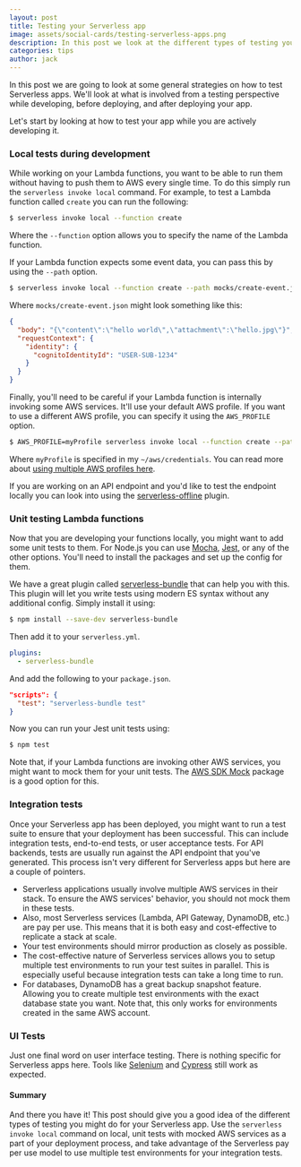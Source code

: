 ```yaml
---
layout: post
title: Testing your Serverless app
image: assets/social-cards/testing-serverless-apps.png
description: In this post we look at the different types of testing you might do for your Serverless app. Use the serverless invoke local command on local, unit tests with mocked AWS services as a part of your deployment process, and take advantage of the Serverless pay per use model to use multiple test environments for your integration tests.
categories: tips
author: jack
---
```


In this post we are going to look at some general strategies on how to test Serverless apps. We'll look at what is involved from a testing perspective while developing, before deploying, and after deploying your app.

Let's start by looking at how to test your app while you are actively developing it.

### Local tests during development

While working on your Lambda functions, you want to be able to run them without having to push them to AWS every single time. To do this simply run the `serverless invoke local` command. For example, to test a Lambda function called `create` you can run the following:

``` bash
$ serverless invoke local --function create
```

Where the `--function` option allows you to specify the name of the Lambda function. 

If your Lambda function expects some event data, you can pass this by using the `--path` option. 

``` bash
$ serverless invoke local --function create --path mocks/create-event.json
```

Where `mocks/create-event.json` might look something like this:

``` json
{
  "body": "{\"content\":\"hello world\",\"attachment\":\"hello.jpg\"}",
  "requestContext": {
    "identity": {
      "cognitoIdentityId": "USER-SUB-1234"
    }
  }
}
```

Finally, you'll need to be careful if your Lambda function is internally invoking some AWS services. It'll use your default AWS profile. If you want to use a different AWS profile, you can specify it using the `AWS_PROFILE` option.

``` bash
$ AWS_PROFILE=myProfile serverless invoke local --function create --path mocks/create-event.json
```

Where `myProfile` is specified in my `~/aws/credentials`. You can read more about [using multiple AWS profiles here](https://serverless-stack.com/chapters/configure-multiple-aws-profiles.html).

If you are working on an API endpoint and you'd like to test the endpoint locally you can look into using the [serverless-offline](https://www.github.com/dherault/serverless-offline) plugin.

### Unit testing Lambda functions

Now that you are developing your functions locally, you might want to add some unit tests to them. For Node.js you can use [Mocha](https://mochajs.org), [Jest](https://jestjs.io), or any of the other options. You'll need to install the packages and set up the config for them.

We have a great plugin called [serverless-bundle](https://github.com/AnomalyInnovations/serverless-bundle) that can help you with this. This plugin will let you write tests using modern ES syntax without any additional config. Simply install it using:

``` bash
$ npm install --save-dev serverless-bundle
```

Then add it to your `serverless.yml`.

``` yml
plugins:
  - serverless-bundle
```

And add the following to your `package.json`.

``` json
"scripts": {
  "test": "serverless-bundle test"
}
```

Now you can run your Jest unit tests using:

``` bash
$ npm test
```

Note that, if your Lambda functions are invoking other AWS services, you might want to mock them for your unit tests. The [AWS SDK Mock](https://github.com/dwyl/aws-sdk-mock) package is a good option for this.

### Integration tests

Once your Serverless app has been deployed, you might want to run a test suite to ensure that your deployment has been successful. This can include integration tests, end-to-end tests, or user acceptance tests. For API backends, tests are usually run against the API endpoint that you've generated. This process isn't very different for Serverless apps but here are a couple of pointers.

- Serverless applications usually involve multiple AWS services in their stack. To ensure the AWS services' behavior, you should not mock them in these tests.
- Also, most Serverless services (Lambda, API Gateway, DynamoDB, etc.) are pay per use. This means that it is both easy and cost-effective to replicate a stack at scale.
- Your test environments should mirror production as closely as possible.
- The cost-effective nature of Serverless services allows you to setup multiple test environments to run your test suites in parallel. This is especially useful because integration tests can take a long time to run.
- For databases, DynamoDB has a great backup snapshot feature. Allowing you to create multiple test environments with the exact database state you want. Note that, this only works for environments created in the same AWS account.

### UI Tests

Just one final word on user interface testing. There is nothing specific for Serverless apps here. Tools like [Selenium](https://www.seleniumhq.org) and [Cypress](https://www.cypress.io) still work as expected.


#### Summary

And there you have it! This post should give you a good idea of the different types of testing you might do for your Serverless app. Use the `serverless invoke local` command on local, unit tests with mocked AWS services as a part of your deployment process, and take advantage of the Serverless pay per use model to use multiple test environments for your integration tests.
